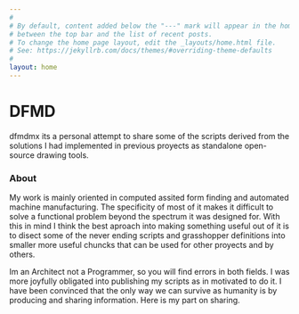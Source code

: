 ```yaml
---
#
# By default, content added below the "---" mark will appear in the home page
# between the top bar and the list of recent posts.
# To change the home page layout, edit the _layouts/home.html file.
# See: https://jekyllrb.com/docs/themes/#overriding-theme-defaults
#
layout: home
---
```


# DFMD 
dfmdmx its a personal attempt to share some of the scripts derived from the solutions I had implemented in previous proyects as standalone open-source drawing tools. 

### About
My work is mainly oriented in computed assited form finding and automated machine manufacturing. The specificity of most of it makes it difficult to solve a functional problem beyond the spectrum it was designed for. With this in mind I think the best aproach into making something useful out of it is to disect some of the never ending scripts and grasshopper definitions into smaller more useful chuncks that can be used for other proyects and by others.

Im an Architect not a Programmer, so you will find errors in both fields. I was more joyfully obligated into publishing my scripts as in motivated to do it. I have been convinced that the only way we can survive as humanity is by producing and sharing information. Here is my part on sharing. 
